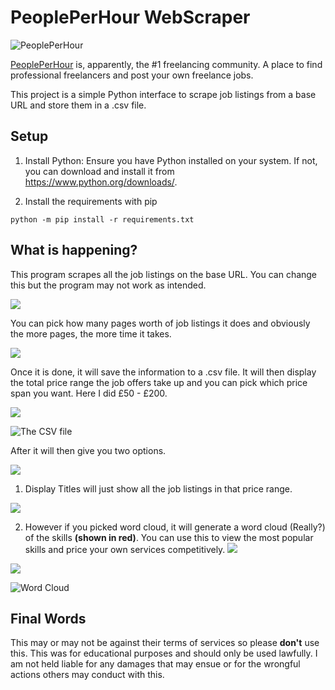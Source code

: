 
# PeoplePerHour WebScraper
![PeoplePerHour](https://logos-download.com/wp-content/uploads/2020/06/PeoplePerHour.com_Logo.png)

[PeoplePerHour](https://www.peopleperhour.com/dashboard/seller) is, apparently, the #1 freelancing community. A place to find professional freelancers and post your own freelance jobs.

This project is a simple Python interface to scrape job listings from a base URL and store them in a .csv file.

## Setup
1. Install Python: Ensure you have Python installed on your system. If not, you can download and install it from https://www.python.org/downloads/.

2. Install the requirements with pip
```
python -m pip install -r requirements.txt
```
## What is happening?

This program scrapes all the job listings on the base URL. You can change this but the program may not work as intended.

![](https://i.imgur.com/DgmEJyF.png)

You can pick how many pages worth of job listings it does and obviously the more pages, the more time it takes.

![](https://i.imgur.com/tXY733O.png)

Once it is done, it will save the information to a .csv file. It will then display the total price range the job offers take up and you can pick which price span you want. Here I did £50 - £200.

![](https://i.imgur.com/tZD39T3.png)

![The CSV file](https://i.imgur.com/ieV2nfw.png)

After it will then give you two options. 

![](https://i.imgur.com/7C1csmG.png)

1. Display Titles will just show all the job listings in that price range.

![](https://i.imgur.com/wcd7QhD.png)

2. However if you picked word cloud, it will generate a word cloud (Really?) of the skills **(shown in red)**. You can use this to view the most popular skills and price your own services competitively.
![](https://i.imgur.com/unS8LbT.png)

![](https://i.imgur.com/t7FmWCP.png)

![Word Cloud](https://i.imgur.com/vYPXA5d.png)
## Final Words
This may or may not be against their terms of services so please **don't** use this. This was for educational purposes and should only be used lawfully. I am not held liable for any damages that may ensue or for the wrongful actions others may conduct with this.
